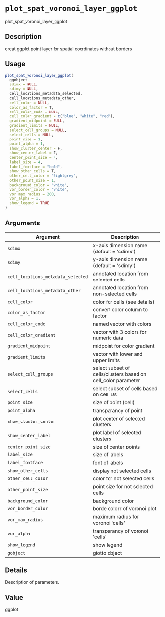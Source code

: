 # `plot_spat_voronoi_layer_ggplot`

plot_spat_voronoi_layer_ggplot


## Description

creat ggplot point layer for spatial coordinates without borders


## Usage

```r
plot_spat_voronoi_layer_ggplot(
  ggobject,
  sdimx = NULL,
  sdimy = NULL,
  cell_locations_metadata_selected,
  cell_locations_metadata_other,
  cell_color = NULL,
  color_as_factor = T,
  cell_color_code = NULL,
  cell_color_gradient = c("blue", "white", "red"),
  gradient_midpoint = NULL,
  gradient_limits = NULL,
  select_cell_groups = NULL,
  select_cells = NULL,
  point_size = 2,
  point_alpha = 1,
  show_cluster_center = F,
  show_center_label = T,
  center_point_size = 4,
  label_size = 4,
  label_fontface = "bold",
  show_other_cells = T,
  other_cell_color = "lightgrey",
  other_point_size = 1,
  background_color = "white",
  vor_border_color = "white",
  vor_max_radius = 200,
  vor_alpha = 1,
  show_legend = TRUE
)
```


## Arguments

Argument      |Description
------------- |----------------
`sdimx`     |     x-axis dimension name (default = 'sdimx')
`sdimy`     |     y-axis dimension name (default = 'sdimy')
`cell_locations_metadata_selected`     |     annotated location from selected cells
`cell_locations_metadata_other`     |     annotated location from non-selected cells
`cell_color`     |     color for cells (see details)
`color_as_factor`     |     convert color column to factor
`cell_color_code`     |     named vector with colors
`cell_color_gradient`     |     vector with 3 colors for numeric data
`gradient_midpoint`     |     midpoint for color gradient
`gradient_limits`     |     vector with lower and upper limits
`select_cell_groups`     |     select subset of cells/clusters based on cell_color parameter
`select_cells`     |     select subset of cells based on cell IDs
`point_size`     |     size of point (cell)
`point_alpha`     |     transparancy of point
`show_cluster_center`     |     plot center of selected clusters
`show_center_label`     |     plot label of selected clusters
`center_point_size`     |     size of center points
`label_size`     |     size of labels
`label_fontface`     |     font of labels
`show_other_cells`     |     display not selected cells
`other_cell_color`     |     color for not selected cells
`other_point_size`     |     point size for not selected cells
`background_color`     |     background color
`vor_border_color`     |     borde colorr of voronoi plot
`vor_max_radius`     |     maximum radius for voronoi 'cells'
`vor_alpha`     |     transparancy of voronoi 'cells'
`show_legend`     |     show legend
`gobject`     |     giotto object


## Details

Description of parameters.


## Value

ggplot


